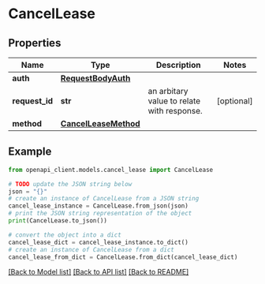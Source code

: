 # CancelLease


## Properties

Name | Type | Description | Notes
------------ | ------------- | ------------- | -------------
**auth** | [**RequestBodyAuth**](RequestBodyAuth.md) |  | 
**request_id** | **str** | an arbitary value to relate with response. | [optional] 
**method** | [**CancelLeaseMethod**](CancelLeaseMethod.md) |  | 

## Example

```python
from openapi_client.models.cancel_lease import CancelLease

# TODO update the JSON string below
json = "{}"
# create an instance of CancelLease from a JSON string
cancel_lease_instance = CancelLease.from_json(json)
# print the JSON string representation of the object
print(CancelLease.to_json())

# convert the object into a dict
cancel_lease_dict = cancel_lease_instance.to_dict()
# create an instance of CancelLease from a dict
cancel_lease_from_dict = CancelLease.from_dict(cancel_lease_dict)
```
[[Back to Model list]](../README.md#documentation-for-models) [[Back to API list]](../README.md#documentation-for-api-endpoints) [[Back to README]](../README.md)


